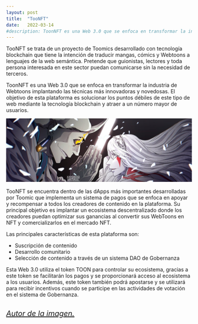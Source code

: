 ```yaml
---
layout: post
title:  "TooNFT"
date:   2022-03-14
#description: ToonNFT es una Web 3.0 que se enfoca en transformar la industria de Webtoons implantando las técnicas más innovadoras y novedosas. El objetivo de esta plataforma es solucionar los puntos débiles de este tipo de web mediante la tecnología blockchain y atraer a un número mayor de usuarios.
---
```


<p class="intro"><span class="dropcap">T</span>ooNFT se trata de un proyecto de Toomics desarrollado con tecnología blockchain que tiene la intención de traducir mangas, cómics y Webtoons a lenguajes de la web semántica.
Pretende que guionistas, lectores y toda persona interesada en este sector puedan comunicarse sin la necesidad de terceros.</p>
<p>ToonNFT es una Web 3.0 que se enfoca en transformar la industria de Webtoons implantando las técnicas más innovadoras y novedosas. El objetivo de esta plataforma es solucionar los puntos débiles de este tipo de web mediante la tecnología blockchain y atraer a un número mayor de usuarios.</p>
<img src="/assets/img/manga1.jpg">
<p>TooNFT se encuentra dentro de las dApps más importantes desarrolladas por Toomic que implementa un sistema de pagos que se enfoca en apoyar y recompensar a todos los creadores de contenido en la plataforma. Su principal objetivo es implantar un ecosistema descentralizado donde los creadores puedan optimizar sus ganancias al convertir sus WebToons en NFT y comercializarlos en el mercado NFT.

Las principales características de esta plataforma son:

* Suscripción de contenido
* Desarrollo comunitario
* Selección de contenido a través de un sistema DAO de Gobernanza

Esta Web 3.0 utiliza el token TOON para controlar su ecosistema, gracias a este token se facilitarán los pagos y se proporcionará acceso al ecosistema a los usuarios. Además, este token también podrá apostarse y se utilizará para recibir incentivos cuando se participe en las actividades de votación en el sistema de Gobernanza.
</p>
<br>
<a href="https://twitter.com/xXYorinoYamaXx" style="font-size:20px"><i>Autor de la imagen.</i></a>

